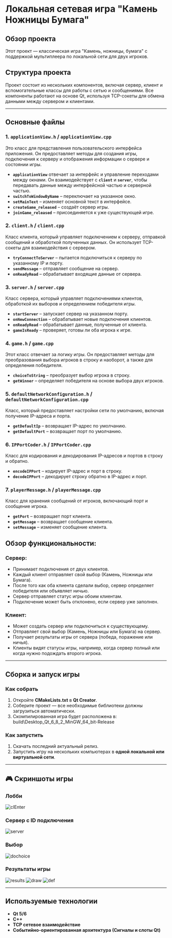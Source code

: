 # Локальная сетевая игра "Камень Ножницы Бумага"

## Обзор проекта

Этот проект — классическая игра "Камень, ножницы, бумага" с поддержкой мультиплеера по локальной сети для двух игроков.

## Структура проекта

Проект состоит из нескольких компонентов, включая сервер, клиент и вспомогательные классы для работы с сетью и сообщениями. Все компоненты работают на основе Qt, используя TCP-сокеты для обмена данными между сервером и клиентами.

---

## Основные файлы

### 1. **`applicationView.h` / `applicationView.cpp`**

Это класс для представления пользовательского интерфейса приложения. Он предоставляет методы для создания игры, подключения к серверу и отображения информации о сервере и состоянии игры. 

- **`applicationView`** отвечает за интерфейс и управление переходами между окнами. Он взаимодействует с **`client`** и **`server`**, чтобы передавать данные между интерфейсной частью и серверной частью.
- **`switchToWindowByName`** – переключает на указанное окно.
- **`setMainText`** – изменяет основной текст в интерфейсе.
- **`createGame_released`** – создаёт сервер игры.
- **`joinGame_released`** – присоединяется к уже существующей игре.

### 2. **`client.h` / `client.cpp`**

Класс клиента, который управляет подключением к серверу, отправкой сообщений и обработкой полученных данных. Он использует TCP-сокеты для взаимодействия с сервером.

- **`tryConnectToServer`** – пытается подключиться к серверу по указанному IP и порту.
- **`sendMessage`** – отправляет сообщение на сервер.
- **`onReadyRead`** – обрабатывает входящие данные от сервера.

### 3. **`server.h` / `server.cpp`**

Класс сервера, который управляет подключениями клиентов, обработкой их выборов и определением победителя игры.

- **`startServer`** – запускает сервер на указанном порту.
- **`onNewConnection`** – обрабатывает новые подключения клиентов.
- **`onReadyRead`** – обрабатывает данные, полученные от клиента.
- **`gameIsReady`** – проверяет, готовы ли оба игрока к игре.

### 4. **`game.h` / `game.cpp`**

Этот класс отвечает за логику игры. Он предоставляет методы для преобразования выбора игроков в строку и наоборот, а также для определения победителя.

- **`choiceToString`** – преобразует выбор игрока в строку.
- **`getWinner`** – определяет победителя на основе выбора двух игроков.

### 5. **`defaultNetworkConfiguration.h` / `defaultNetworkConfiguration.cpp`**

Класс, который предоставляет настройки сети по умолчанию, включая получение IP-адреса и порта.

- **`getDefaultIp`** – возвращает IP-адрес по умолчанию.
- **`getDefaultPort`** – возвращает порт по умолчанию.

### 6. **`IPPortCoder.h` / `IPPortCoder.cpp`**

Класс для кодирования и декодирования IP-адресов и портов в строку и обратно.

- **`encodeIPPort`** – кодирует IP-адрес и порт в строку.
- **`decodeIPPort`** – декодирует строку обратно в IP-адрес и порт.

### 7. **`playerMessage.h` / `playerMessage.cpp`**

Класс для хранения сообщений от игроков, включающий порт и сообщение игрока.

- **`getPort`** – возвращает порт клиента.
- **`getMessage`** – возвращает сообщение клиента.
- **`setMessage`** – изменяет сообщение клиента.


## Обзор функциональности:

### Сервер:
- Принимает подключения от двух клиентов.
- Каждый клиент отправляет свой выбор (Камень, Ножницы или Бумага).
- После того как оба клиента сделали выбор, сервер определяет победителя или объявляет ничью.
- Сервер отправляет статус игры обоим клиентам.
- Подключение может быть отклонено, если сервер уже заполнен.

### Клиент:
- Может создать сервер или подключиться к существующему.
- Отправляет свой выбор (Камень, Ножницы или Бумага) на сервер.
- Получает результаты игры от сервера (победа, поражение или ничья).
- Клиенты видят статусы игры, например, когда сервер полный или когда нужно подождать второго игрока.

---


##  Сборка и запуск игры

### **Как собрать**
1. Откройте **CMakeLists.txt** в **Qt Creator**.
2. Соберите проект — все необходимые библиотеки должны загрузиться автоматически.
3. Скомпилированная игра будет расположена в: build\Desktop_Qt_6_8_2_MinGW_64_bit-Release

### **Как запустить**
1. Скачать последний актуальный релиз.
2. Запустить игру на нескольких компьютерах в **одной локальной или виртуальной сети**.

---

## 🎮 Скриншоты игры

### **Лобби**
![clEnter](https://github.com/user-attachments/assets/4d2e1ec8-1d41-4d4e-9ade-a1cb469500d5)

### **Сервер с ID подключения**
![server](https://github.com/user-attachments/assets/22e7fab9-4d40-4645-a35e-6cdbbbb0ed26)

###  **Выбор**
![dochoice](https://github.com/user-attachments/assets/e0e503cc-eb5d-45da-8d6a-5861bad97f75)

###  **Результаты игры**
![results](https://github.com/user-attachments/assets/49b12050-e7fe-40fa-8aa1-aa33a81e384d)
![draw](https://github.com/user-attachments/assets/32b84c6a-f5ad-49fc-9ae5-669ca2ef8bec)
![def](https://github.com/user-attachments/assets/77769a71-2669-47e9-97a2-86b66b7a9bb5)

---

## Используемые технологии
- **Qt 5/6**
- **C++**
- **TCP сетевое взаимодействие**
- **Событийно-ориентированная архитектура (Сигналы и слоты Qt)**
